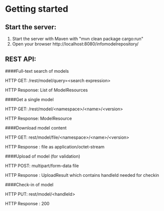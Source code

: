 Getting started
==================================
 
Start the server:
------
  1. Start the server with Maven with "mvn clean package cargo:run"
  2. Open your browser http://localhost:8080/infomodelrepository/  

REST API:
----------------
####Full-text search of models

HTTP GET: /rest/model/query=\<search expression\>

HTTP Response: List of ModelResources

####Get a single model 

HTTP GET: /rest/model/\<namespace\>/\<name\>/\<version\>

HTTP Response: ModelResource

####Download model content

HTTP GET: rest/model/file/\<namespace\>/\<name\>/\<version\>

HTTP Response : file as application/octet-stream

####Upload of model (for validation)

HTTP POST: multipart/form-data file

HTTP Response : UploadResult which contains handleId needed for checkin
  
####Check-in of model

HTTP PUT: rest/model/\<handleId\>

HTTP Response : 200

